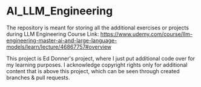 # AI_LLM_Engineering
The repository is meant for storing all the additional exercises or projects during LLM Engineering Course
Link: https://www.udemy.com/course/llm-engineering-master-ai-and-large-language-models/learn/lecture/46867757#overview

This project is Ed Donner's project, where I just put additional code over for my learning purposes.
I acknowledge copyright rights only for additional content that is above this project, which can be seen through created branches & pull requests.
